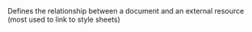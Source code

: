 <link>
Defines the relationship between a document and  
an external resource (most used to link to style  
sheets)  
